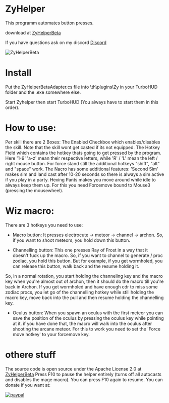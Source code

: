 # ZyHelper
This programm automates button presses.

download at
[ZyHelperBeta](https://github.com/ZyRaNex/ZyHelper/releases)

If you have questions ask on my discord [Discord](https://discord.gg/F8wcvzd)

![ZyHelperBeta](https://i.imgur.com/HXtFrbW.png)

# Install
Put the ZyHelperBetaAdapter.cs file into \th\plugins\Zy in your TurboHUD folder and the .exe somewhere else.

Start Zyhelper then start TurboHUD (You always have to start them in this order).

# How to use:

Per skill there are 2 Boxes:
The Enabled Checkbox which enables/disables the skill.
Note that the skill wont get casted if its not equipped.
The Hotkey Field which contains the hotkey thats going to get pressed by the program.
Here '1-9' 'a-z' mean their respective letters, while 'R' / 'L' mean the left / right mouse button.
For force stand still the additional hotkeys "shift", "alt" and "space" work.
The Nacro has some additional features:
'Second Sim' makes sim and land cast after 10-20 seconds so there is always a sim active if you play in a party.
Hexing Pants makes you move around while idle to always keep them up. For this you need Forcemove bound to Mouse3 (pressing the mousewheel).

# Wiz macro:

There are 3 hotkeys you need to use:

- Macro button:
It presses electrocute -> meteor -> channel -> archon.
So, if you want to shoot meteors, you hold down this button.

- Channelling button:
This one presses Ray of Frost in a way that it doesn't fuck up the macro.
So, if you want to channel to generate / proc zodiac, you hold this button.
But for example, if you get wormholed, you can release this button, walk back and the resume holding it.

So, in a normal rotation, you start holding the channeling key and the macro key when you're almost out of archon, then it should do the macro till you're back in Archon.
If you get wormholed and have enough cdr to miss some zodiac procs, you let go of the channelling hotkey while still holding the macro key, move back into the pull and then resume holding the channelling key.

- Oculus button:
When you spawn an oculus with the first meteor you can save the position of the oculus by pressing the oculus key while pointing at it.
if you have done that, the macro will walk into the oculus after shooting the arcane meteor.
For this to work you need to set the 'Force move hotkey' to your forcemove key.

# othere stuff 
The source code is open source under the Apache License 2.0 at [ZyHelperBeta](https://github.com/ZyRaNex/ZyHelper)
Press F10 to pause the helper entirely (turns off all autocasts and disables the mage macro). You can press F10 again to resume.
You can donate if you want at:

[![paypal](https://www.paypalobjects.com/en_US/i/btn/btn_donateCC_LG.gif)](https://www.paypal.com/cgi-bin/webscr?cmd=_s-xclick&hosted_button_id=X3F8VW4Q54LX4)
